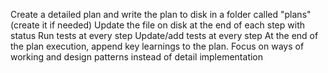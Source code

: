 
Create a detailed plan and write the plan to disk in a folder called "plans" (create it if needed)
Update the file on disk at the end of each step with status
Run tests at every step
Update/add tests at every step
At the end of the plan execution, append key learnings to the plan. Focus on ways of working and design patterns instead of detail implementation
